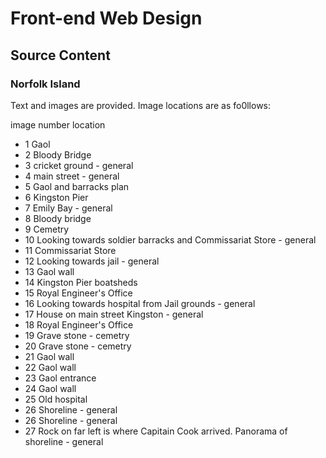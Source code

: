 # Front-end Web Design

## Source Content

### Norfolk Island 

Text and images are provided. Image locations are as fo0llows:

image number  location

- 1 Gaol
- 2 Bloody Bridge
- 3 cricket ground - general 
- 4 main street - general
- 5 Gaol and barracks plan
- 6 Kingston Pier
- 7 Emily Bay - general
- 8 Bloody bridge
- 9 Cemetry 
- 10  Looking towards soldier barracks and Commissariat Store - general
- 11  Commissariat Store
- 12  Looking towards jail - general 
- 13  Gaol wall
- 14  Kingston Pier boatsheds
- 15  Royal Engineer's Office
- 16  Looking towards hospital from Jail grounds - general
- 17  House on main street Kingston - general
- 18  Royal Engineer's Office
- 19  Grave stone - cemetry
- 20  Grave stone - cemetry
- 21  Gaol wall
- 22  Gaol wall
- 23  Gaol entrance
- 24  Gaol wall
- 25  Old hospital
- 26  Shoreline - general
- 26  Shoreline - general
- 27  Rock on far left is where Capitain Cook arrived. Panorama of shoreline - general 
